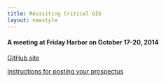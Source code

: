 ```yaml
---
title: Revisiting Critical GIS
layout: newstyle
---
```

#### A meeting at Friday Harbor on October 17-20, 2014

[GitHub site](https://github.com/RevisitingCriticalGIS/)

[Instructions for posting your prospectus](http://revisitingcriticalgis.github.io/prospectus.html)
